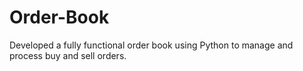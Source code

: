 # Order-Book
Developed a fully functional order book using Python to manage and process buy and sell orders.
